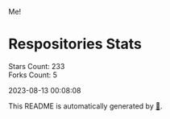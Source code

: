Me!

# Respositories Stats
Stars Count: 233  
Forks Count: 5

2023-08-13 00:08:08  

This README is automatically generated by [🐰](https://github.com/rnitta/rnitta).
